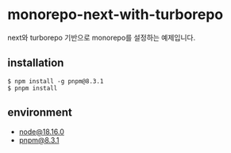 # monorepo-next-with-turborepo

next와 turborepo 기반으로 monorepo를 설정하는 예제입니다.

## installation

```
$ npm install -g pnpm@8.3.1
$ pnpm install
```

## environment

- node@18.16.0
- pnpm@8.3.1